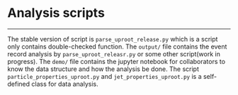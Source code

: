 # Analysis scripts
---

The stable version of script is `parse_uproot_release.py` which is a script only contains double-checked function.
The `output/` file contains the event record analysis by `parse_uproot_releasr.py` or some other script(work in progress).
The `demo/` file contains the jupyter notebook for collaborators to know the data structure and how the analysis be done.
The script `particle_properties_uproot.py` and `jet_properties_uproot.py` is a self-defined class for data analysis.

